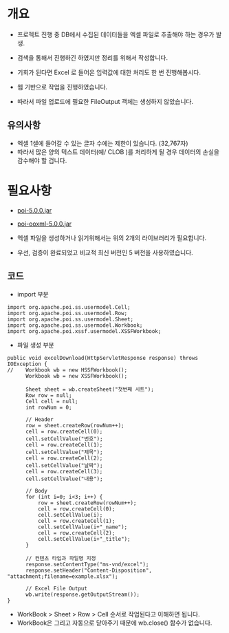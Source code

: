# 개요
- 프로젝트 진행 중 DB에서 수집된 데이터들을 엑셀 파일로 추출해야 하는 경우가 발생.
- 검색을 통해서 진행하긴 하였지만 정리를 위해서 작성합니다. 

- 기회가 된다면 Excel 로 들어온 입력값에 대한 처리도 한 번 진행해봅시다.
- 웹 기반으로 작업을 진행하였습니다. 
- 따라서 파일 업로드에 필요한 FileOutput 객체는 생성하지 않았습니다. 

## 유의사항
- 엑셀 1셀에 들어갈 수 있는 글자 수에는 제한이 있습니다. (32,767자)
- 따라서 많은 양의 텍스트 데이터(예/ CLOB )를 처리하게 될 경우 데이터의 손실을 감수해야 할 겁니다. 

# 필요사항
- [poi-5.0.0.jar](https://mvnrepository.com/artifact/org.apache.poi/poi/5.0.0)
- [poi-ooxml-5.0.0.jar](https://mvnrepository.com/artifact/org.apache.poi/poi-ooxml/5.0.0)

- 엑셀 파일을 생성하거나 읽기위해서는 위의 2개의 라이브러리가 필요합니다.
- 우선, 검증이 완료되었고 비교적 최신 버전인 5 버전을 사용하였습니다. 


## 코드
- import 부분
```
import org.apache.poi.ss.usermodel.Cell;
import org.apache.poi.ss.usermodel.Row;
import org.apache.poi.ss.usermodel.Sheet;
import org.apache.poi.ss.usermodel.Workbook;
import org.apache.poi.xssf.usermodel.XSSFWorkbook;
```

- 파일 생성 부분
```
public void excelDownload(HttpServletResponse response) throws IOException {
//    Workbook wb = new HSSFWorkbook();
      Workbook wb = new XSSFWorkbook();
      
      Sheet sheet = wb.createSheet("첫번째 시트");
      Row row = null;
      Cell cell = null;
      int rowNum = 0;

      // Header
      row = sheet.createRow(rowNum++);
      cell = row.createCell(0);
      cell.setCellValue("번호");
      cell = row.createCell(1);
      cell.setCellValue("제목");
      cell = row.createCell(2);
      cell.setCellValue("날짜");
      cell = row.createCell(3);
      cell.setCellValue("내용");
      
      // Body
      for (int i=0; i<3; i++) {
          row = sheet.createRow(rowNum++);
          cell = row.createCell(0);
          cell.setCellValue(i);
          cell = row.createCell(1);
          cell.setCellValue(i+"_name");
          cell = row.createCell(2);
          cell.setCellValue(i+"_title");
      }

      // 컨텐츠 타입과 파일명 지정
      response.setContentType("ms-vnd/excel");
      response.setHeader("Content-Disposition", "attachment;filename=example.xlsx");

      // Excel File Output
      wb.write(response.getOutputStream());
}
```
- WorkBook > Sheet > Row > Cell 순서로 작업된다고 이해하면 됩니다.
- WorkBook은 그리고 자동으로 닫아주기 때문에 wb.close() 함수가 없습니다. 
